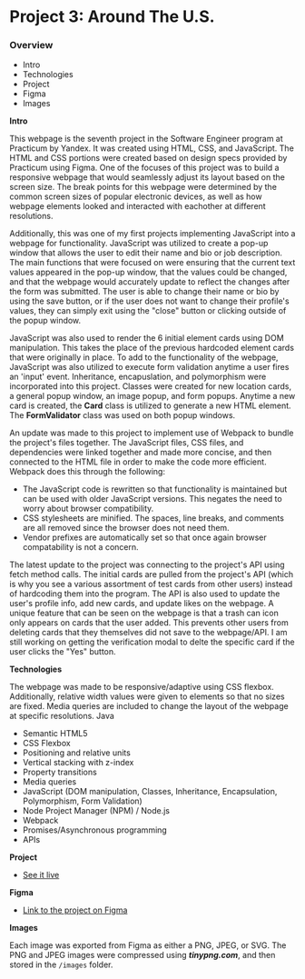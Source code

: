 # Project 3: Around The U.S.

### Overview

- Intro
- Technologies
- Project
- Figma
- Images

**Intro**

This webpage is the seventh project in the Software Engineer program at Practicum by Yandex. It was created using HTML, CSS, and JavaScript. The HTML and CSS portions were created based on design specs provided by Practicum using Figma. One of the focuses of this project was to build a responsive webpage that would seamlessly adjust its layout based on the screen size. The break points for this webpage were determined by the common screen sizes of popular electronic devices, as well as how webpage elements looked and interacted with eachother at different resolutions.

Additionally, this was one of my first projects implementing JavaScript into a webpage for functionality. JavaScript was utilized to create a pop-up window that allows the user to edit their name and bio or job description. The main functions that were focused on were ensuring that the current text values appeared in the pop-up window, that the values could be changed, and that the webpage would accurately update to reflect the changes after the form was submitted. The user is able to change their name or bio by using the save button, or if the user does not want to change their profile's values, they can simply exit using the "close" button or clicking outside of the popup window.

JavaScript was also used to render the 6 initial element cards using DOM manipulation. This takes the place of the previous hardcoded element cards that were originally in place. To add to the functionality of the webpage, JavaScript was also utilized to execute form validation anytime a user fires an 'input' event. Inheritance, encapuslation, and polymorphism were incorporated into this project. Classes were created for new location cards, a general popup window, an image popup, and form popups. Anytime a new card is created, the **Card** class is utilized to generate a new HTML element. The **FormValidator** class was used on both popup windows.

An update was made to this project to implement use of Webpack to bundle the project's files together. The JavaScript files, CSS files, and dependencies were linked together and made more concise, and then connected to the HTML file in order to make the code more efficient. Webpack does this through the following:

- The JavaScript code is rewritten so that functionality is maintained but can be used with older JavaScript versions. This negates the need to worry about browser compatibility.
- CSS stylesheets are minified. The spaces, line breaks, and comments are all removed since the browser does not need them.
- Vendor prefixes are automatically set so that once again browser compatability is not a concern.

The latest update to the project was connecting to the project's API using fetch method calls. The initial cards are pulled from the project's API (which is why you see a various assortment of test cards from other users) instead of hardcoding them into the program. The API is also used to update the user's profile info, add new cards, and update likes on the webpage. A unique feature that can be seen on the webpage is that a trash can icon only appears on cards that the user added. This prevents other users from deleting cards that they themselves did not save to the webpage/API. I am still working on getting the verification modal to delte the specific card if the user clicks the "Yes" button.

**Technologies**

The webpage was made to be responsive/adaptive using CSS flexbox. Additionally, relative width values were given to elements so that no sizes are fixed. Media queries are included to change the layout of the webpage at specific resolutions. Java

- Semantic HTML5
- CSS Flexbox
- Positioning and relative units
- Vertical stacking with z-index
- Property transitions
- Media queries
- JavaScript (DOM manipulation, Classes, Inheritance, Encapsulation, Polymorphism, Form Validation)
- Node Project Manager (NPM) / Node.js
- Webpack
- Promises/Asynchronous programming
- APIs

**Project**

- [See it live](https://timothyhorth.github.io/se_project_aroundtheus/)

**Figma**

- [Link to the project on Figma](https://www.figma.com/file/xQVeb8gprjukPVKXiLXS5T/Sprint-9%3A-Applied-JavaScript?node-id=0%3A1)

**Images**

Each image was exported from Figma as either a PNG, JPEG, or SVG. The PNG and JPEG images were compressed using **_tinypng.com_**, and then stored in the `/images` folder.
